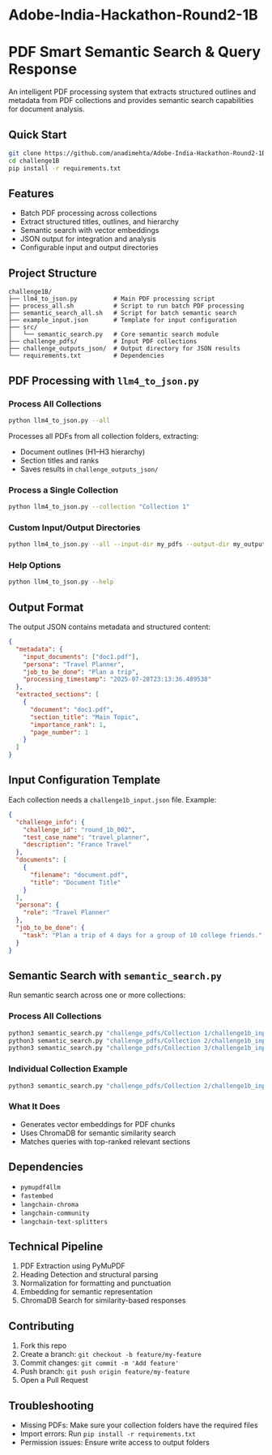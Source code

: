 # Adobe-India-Hackathon-Round2-1B

# PDF Smart Semantic Search & Query Response

An intelligent PDF processing system that extracts structured outlines and metadata from PDF collections and provides semantic search capabilities for document analysis.

## Quick Start

```bash
git clone https://github.com/anadimehta/Adobe-India-Hackathon-Round2-1B.git
cd challenge1B
pip install -r requirements.txt
```

## Features

* Batch PDF processing across collections
* Extract structured titles, outlines, and hierarchy
* Semantic search with vector embeddings
* JSON output for integration and analysis
* Configurable input and output directories

## Project Structure

```
challenge1B/
├── llm4_to_json.py          # Main PDF processing script
├── process_all.sh           # Script to run batch PDF processing
├── semantic_search_all.sh   # Script for batch semantic search
├── example_input.json       # Template for input configuration
├── src/
│   └── semantic_search.py   # Core semantic search module
├── challenge_pdfs/          # Input PDF collections
├── challenge_outputs_json/  # Output directory for JSON results
└── requirements.txt         # Dependencies
```

## PDF Processing with `llm4_to_json.py`

### Process All Collections

```bash
python llm4_to_json.py --all
```

Processes all PDFs from all collection folders, extracting:

* Document outlines (H1–H3 hierarchy)
* Section titles and ranks
* Saves results in `challenge_outputs_json/`

### Process a Single Collection

```bash
python llm4_to_json.py --collection "Collection 1"
```

### Custom Input/Output Directories

```bash
python llm4_to_json.py --all --input-dir my_pdfs --output-dir my_output
```

### Help Options

```bash
python llm4_to_json.py --help
```

## Output Format

The output JSON contains metadata and structured content:

```json
{
  "metadata": {
    "input_documents": ["doc1.pdf"],
    "persona": "Travel Planner",
    "job_to_be_done": "Plan a trip",
    "processing_timestamp": "2025-07-28T23:13:36.489538"
  },
  "extracted_sections": [
    {
      "document": "doc1.pdf",
      "section_title": "Main Topic",
      "importance_rank": 1,
      "page_number": 1
    }
  ]
}
```

## Input Configuration Template

Each collection needs a `challenge1b_input.json` file. Example:

```json
{
  "challenge_info": {
    "challenge_id": "round_1b_002",
    "test_case_name": "travel_planner",
    "description": "France Travel"
  },
  "documents": [
    {
      "filename": "document.pdf",
      "title": "Document Title"
    }
  ],
  "persona": {
    "role": "Travel Planner"
  },
  "job_to_be_done": {
    "task": "Plan a trip of 4 days for a group of 10 college friends."
  }
}
```

## Semantic Search with `semantic_search.py`

Run semantic search across one or more collections:

### Process All Collections

```bash
python3 semantic_search.py "challenge_pdfs/Collection 1/challenge1b_input.json" "challenge_outputs_json/1.json" && \
python3 semantic_search.py "challenge_pdfs/Collection 2/challenge1b_input.json" "challenge_outputs_json/2.json" && \
python3 semantic_search.py "challenge_pdfs/Collection 3/challenge1b_input.json" "challenge_outputs_json/3.json"
```

### Individual Collection Example

```bash
python3 semantic_search.py "challenge_pdfs/Collection 2/challenge1b_input.json" "challenge_outputs_json/2.json"
```

### What It Does

* Generates vector embeddings for PDF chunks
* Uses ChromaDB for semantic similarity search
* Matches queries with top-ranked relevant sections

## Dependencies

* `pymupdf4llm`
* `fastembed`
* `langchain-chroma`
* `langchain-community`
* `langchain-text-splitters`

## Technical Pipeline

1. PDF Extraction using PyMuPDF
2. Heading Detection and structural parsing
3. Normalization for formatting and punctuation
4. Embedding for semantic representation
5. ChromaDB Search for similarity-based responses

## Contributing

1. Fork this repo
2. Create a branch: `git checkout -b feature/my-feature`
3. Commit changes: `git commit -m 'Add feature'`
4. Push branch: `git push origin feature/my-feature`
5. Open a Pull Request

## Troubleshooting

* Missing PDFs: Make sure your collection folders have the required files
* Import errors: Run `pip install -r requirements.txt`
* Permission issues: Ensure write access to output folders

